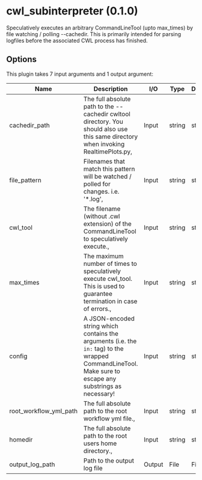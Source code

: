 # cwl_subinterpreter (0.1.0)

Speculatively executes an arbitrary CommandLineTool (upto max_times) by file watching / polling --cachedir. This is primarily intended for parsing logfiles before the associated CWL process has finished.

## Options

This plugin takes 7 input arguments and 1 output argument:

| Name          | Description             | I/O    | Type   | Default |
|---------------|-------------------------|--------|--------|---------|
| cachedir_path | The full absolute path to the --cachedir cwltool directory. You should also use this same directory when invoking RealtimePlots.py,  | Input | string | string |
| file_pattern | Filenames that match this pattern will be watched / polled for changes. i.e. '*.log',  | Input | string | string |
| cwl_tool | The filename (without .cwl extension) of the CommandLineTool to speculatively execute.,  | Input | string | string |
| max_times | The maximum number of times to speculatively execute cwl_tool. This is used to guarantee termination in case of errors.,  | Input | string | string |
| config | A JSON-encoded string which contains the arguments (i.e. the `in:` tag) to the wrapped CommandLineTool. Make sure to escape any substrings as necessary! | Input | string | string |
| root_workflow_yml_path | The full absolute path to the root workflow yml file.,  | Input | string | string |
| homedir | The full absolute path to the root users home directory.,  | Input | string | string |
| output_log_path | Path to the output log file | Output | File | File |
